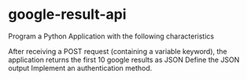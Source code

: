 # google-result-api
Program a Python Application with the following characteristics

After receiving a POST request (containing a variable keyword), the application returns the first 10 google results as JSON
Define the JSON output
Implement an authentication method.
